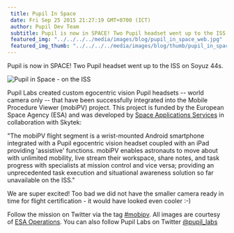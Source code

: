 ```yaml
---
 title: Pupil In Space
 date: Fri Sep 25 2015 21:27:19 GMT+0700 (ICT)
 author: Pupil Dev Team
 subtitle: Pupil is now in SPACE! Two Pupil headset went up to the ISS on Soyuz 44s...
 featured_img: "../../../../media/images/blog/pupil_in_space_web.jpg"
 featured_img_thumb: "../../../../media/images/blog/thumb/pupil_in_space_web.jpg"
---
```


Pupil is now in SPACE! Two Pupil headset went up to the ISS on Soyuz 44s.

<img src="../../../../media/images/pupil_in_space_web.jpg" class='Feature-image' alt="Pupil in Space - on the ISS">

Pupil Labs created custom egocentric vision Pupil headsets -- world camera only -- that have been successfully integrated into the Mobile Procedure Viewer (mobiPV) project. This project is funded by the European Space Agency (ESA) and was developed by [Space Applications Services][1] in collaboration with Skytek:

"The mobiPV flight segment is a wrist-mounted Android smartphone integrated with a Pupil egocentric vision headset coupled with an iPad providing 'assistive' functions. mobiPV enables astronauts to move about with unlimited mobility, live stream their workspace, share notes, and task progress with specialists at mission control and vice versa; providing an unprecedented task execution and situational awareness solution so far unavailable on the ISS."

We are super excited! Too bad we did not have the smaller camera ready in time for flight certification - it would have looked even cooler :-)

Follow the mission on Twitter via the tag [#mobipv][2]. All images are courtesy of [ESA Operations][3]. You can also follow Pupil Labs on Twitter [@pupil_labs][4]

[1]: http://www.spaceapplications.com/ "Space Applications"
[2]: https://twitter.com/hashtag/mobipv "mobipv"
[3]: https://twitter.com/esaoperations "ESA Operations"
[4]: https://twitter.com/pupil_labs "Pupil Labs on Twitter"